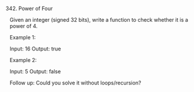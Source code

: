 342. Power of Four

Given an integer (signed 32 bits), write a function to check whether it is a power of 4.

Example 1:

Input: 16
Output: true

Example 2:

Input: 5
Output: false

Follow up: Could you solve it without loops/recursion?